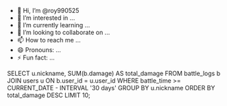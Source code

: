 - 👋 Hi, I’m @roy990525
- 👀 I’m interested in ...
- 🌱 I’m currently learning ...
- 💞️ I’m looking to collaborate on ...
- 📫 How to reach me ...
- 😄 Pronouns: ...
- ⚡ Fun fact: ...

<!---
roy990525/roy990525 is a ✨ special ✨ repository because its `README.md` (this file) appears on your GitHub profile.
You can click the Preview link to take a look at your changes.
--->
SELECT u.nickname, SUM(b.damage) AS total_damage
FROM battle_logs b
JOIN users u ON b.user_id = u.user_id
WHERE battle_time >= CURRENT_DATE - INTERVAL '30 days'
GROUP BY u.nickname
ORDER BY total_damage DESC
LIMIT 10;

